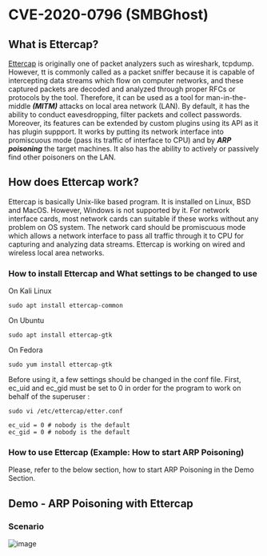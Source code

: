 # CVE-2020-0796 (SMBGhost)

## What is Ettercap?
[Ettercap](https://en.wikipedia.org/wiki/Ettercap_(software)) is originally one of packet analyzers such as wireshark, tcpdump. However, tt is commonly called as a packet sniffer because it is capable of intercepting data streams which flow on computer networks, and these captured packets are decoded and analyzed through proper RFCs or protocols by the tool. Therefore, it can be used as a tool for man-in-the-middle ***(MITM)*** attacks on local area network (LAN). By default, it has the ability to conduct eavesdropping, filter packets and collect passwords. Moreover, its features can be extended by custom plugins using its API as it has plugin suppport. It works by putting its network interface into promiscuous mode (pass its traffic of interface to CPU) and by ***ARP poisoning*** the target machines. It also has the ability to actively or passively find other poisoners on the LAN.

## How does Ettercap work?
Ettercap is basically Unix-like based program. It is installed on Linux, BSD and MacOS. However, Windows is not supported by it. For network interface cards, most network cards can suitable if these works without any problem on OS system. The network card should be promiscuous mode which allows a network interface to pass all traffic through it to CPU for capturing and analyzing data streams. Ettercap is working on wired and wireless local area networks. 

### How to install Ettercap and What settings to be changed to use
On Kali Linux
```
sudo apt install ettercap-common
```
On Ubuntu
```
sudo apt install ettercap-gtk
```
On Fedora
```
sudo yum install ettercap-gtk
```
Before using it, a few settings should be changed in the conf file.
First, ec_uid and ec_gid must be set to 0 in order for the program to work on behalf of the superuser
:

```
sudo vi /etc/ettercap/etter.conf
```

```
ec_uid = 0 # nobody is the default
ec_gid = 0 # nobody is the default
```

### How to use Ettercap (Example: How to start ARP Poisoning)
Please, refer to the below section, how to start ARP Poisoning in the Demo Section.

## Demo - ARP Poisoning with Ettercap
### Scenario

![image](https://user-images.githubusercontent.com/94558947/158044372-86817dee-60a7-4bf0-afb3-5516c4338a8b.png)
